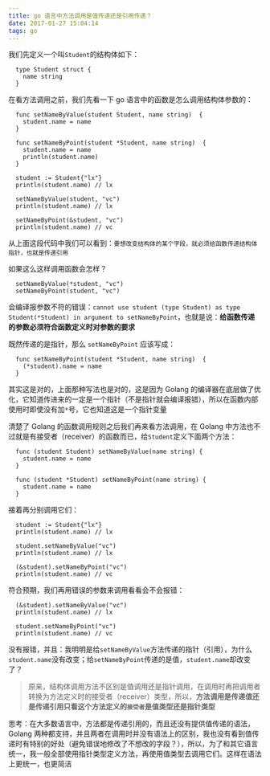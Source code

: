 ```yaml
---
title: go 语言中方法调用是值传递还是引用传递？
date: 2017-01-27 15:04:14
tags: go
---
```


我们先定义一个叫`Student`的结构体如下：

```Golang
  type Student struct {
    name string
  }
```
<!-- more -->

在看方法调用之前，我们先看一下 go 语言中的函数是怎么调用结构体参数的：

```Golang
  func setNameByValue(student Student, name string)  {
    student.name = name
  }

  func setNameByPoint(student *Student, name string)  {
    student.name = name
    println(student.name)
  }

  student := Student{"lx"}
  println(student.name) // lx

  setNameByValue(student, "vc")
  println(student.name) // lx

  setNameByPoint(&student, "vc")
  println(student.name) // vc
```

从上面这段代码中我们可以看到：`要想改变结构体的某个字段，就必须给函数传递结构体指针，也就是传递引用`

如果这么这样调用函数会怎样？

```Golang
  setNameByValue(*student, "vc")
  setNameByPoint(student, "vc")
```

会编译报参数不符的错误：`cannot use student (type Student) as type Student(*Student) in argument to setNameByPoint`，也就是说：**给函数传递的参数必须符合函数定义时对参数的要求**

既然传递的是指针，那么 `setNameByPoint` 应该写成：
```Golang
  func setNameByPoint(student *Student, name string)  {
    (*student).name = name
  }
```
其实这是对的，上面那种写法也是对的，这是因为 Golang 的编译器在底层做了优化，它知道传进来的一定是一个指针（不是指针就会编译报错），所以在函数内部使用时即使没有加`*`号，它也知道这是一个指针变量

清楚了 Golang 的函数调用规则之后我们再来看方法调用，在 Golang 中方法也不过就是有接受者（receiver）的函数而已，给`Student`定义下面两个方法：
```Golang
  func (student Student) setNameByValue(name string) {
    student.name = name
  }

  func (student *Student) setNameByPoint(name string) {
    student.name = name
  }
```

接着再分别调用它们：
```Golang
  student := Student{"lx"}
  println(student.name) // lx

  student.setNameByValue("vc")
  println(student.name) // lx

  (&student).setNameByPoint("vc")
  println(student.name) // vc
```
符合预期，我们再用错误的参数来调用看看会不会报错：
```Golang
  (&student).setNameByValue("vc")
  println(student.name) // lx

  student.setNameByPoint("vc")
  println(student.name) // vc
```
没有报错，并且：我明明是给`setNameByValue`方法传递的指针（引用），为什么`student.name`没有改变；给`setNameByPoint`传递的是值，`student.name`却改变了？
> 原来，结构体调用方法不区别是值调用还是指针调用，在调用时再把调用者转换为方法定义时的接受者（receiver）类型，所以，**方法调用是传递值还是传递引用只看这个方法定义的`接受者`是值类型还是指针类型**

思考：在大多数语言中，方法都是传递引用的，而且还没有提供值传递的语法，Golang 两种都支持，并且两者在调用时并没有语法上的区别，我也没有看到值传递时有特别的好处（避免错误地修改了不想改的字段？），所以，为了和其它语言统一，我一般全部使用指针类型定义方法，再使用值类型去调用它们。这样在语法上更统一，也更简洁
